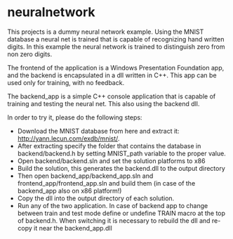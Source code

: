 # neuralnetwork

This projects is a dummy neural network example. Using the MNIST database a neural net is trained that is capable of recognizing hand written digits. In this example the neural network is trained to distinguish zero from non zero digits.

The frontend of the application is a Windows Presentation Foundation app, and the backend is encapsulated in a dll written in C++. This app can be used only for training, with no feedback.

The backend_app is a simple C++ console application that is capable of training and testing the neural net. This also using the backend dll.

In order to try it, please do the following steps:
* Download the MNIST database from here and extract it: http://yann.lecun.com/exdb/mnist/.
* After extracting specify the folder that contains the database in backend/backend.h by setting MNIST_path variable to the proper value.
* Open backend/backend.sln and set the solution platforms to x86
* Build the solution, this generates the backend.dll to the output directory
* Then open backend_app/backend_app.sln and frontend_app/frontend_app.sln and build them (in case of the backend_app also on x86 platform!)
* Copy the dll into the output directory of each solution.
* Run any of the two application. In case of backend app to change between train and test mode define or undefine TRAIN macro at the top of backend.h. When switching it is necessary to rebuild the dll and re-copy it near the backend_app.dll
